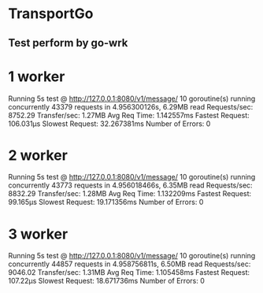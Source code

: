 # TransportGo

## Test perform by go-wrk

# 1 worker

Running 5s test @ http://127.0.0.1:8080/v1/message/
  10 goroutine(s) running concurrently
43379 requests in 4.956300126s, 6.29MB read
Requests/sec:		8752.29
Transfer/sec:		1.27MB
Avg Req Time:		1.142557ms
Fastest Request:	106.031µs
Slowest Request:	32.267381ms
Number of Errors:	0

# 2 worker 

Running 5s test @ http://127.0.0.1:8080/v1/message/
  10 goroutine(s) running concurrently
43773 requests in 4.956018466s, 6.35MB read
Requests/sec:		8832.29
Transfer/sec:		1.28MB
Avg Req Time:		1.132209ms
Fastest Request:	99.165µs
Slowest Request:	19.171356ms
Number of Errors:	0

# 3 worker 

Running 5s test @ http://127.0.0.1:8080/v1/message/
  10 goroutine(s) running concurrently
44857 requests in 4.958756811s, 6.50MB read
Requests/sec:		9046.02
Transfer/sec:		1.31MB
Avg Req Time:		1.105458ms
Fastest Request:	107.22µs
Slowest Request:	18.671736ms
Number of Errors:	0
